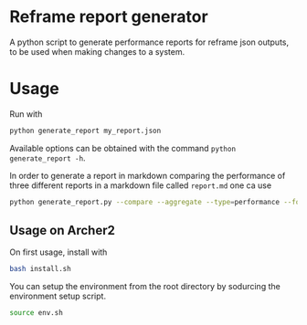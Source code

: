 # Reframe report generator

A python script to generate performance reports for reframe json outputs, to be used when making changes to a system.

# Usage

Run with 

```bash
python generate_report my_report.json
```

Available options can be obtained with the command `python generate_report -h`.

In order to generate a report in markdown comparing the performance of three different reports in a markdown file called `report.md` one ca use

```bash
python generate_report.py --compare --aggregate --type=performance --format=markdown report.json  report.json report.json > report.md
```

## Usage on Archer2

On first usage, install with 

```bash
bash install.sh
```

You can setup the environment from the root directory by sodurcing the environment setup script.

```bash
source env.sh
```